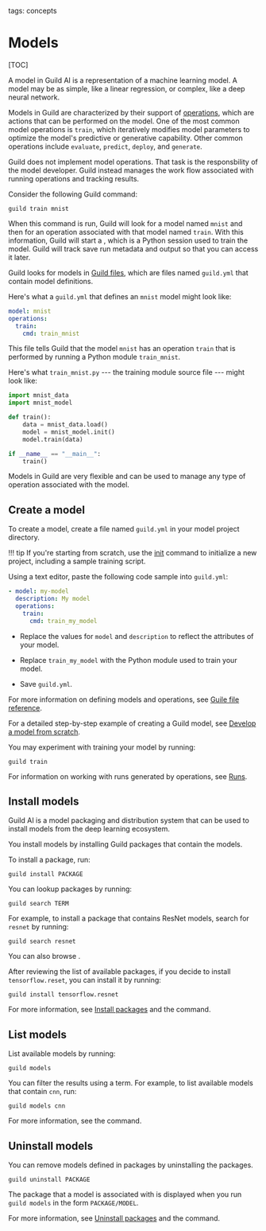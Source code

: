 tags: concepts

# Models

[TOC]

A model in Guild AI is a representation of a machine learning model. A
model may be as simple, like a linear regression, or complex, like a
deep neural network.

Models in Guild are characterized by their support of
[operations](term:operation), which are actions that can be performed
on the model. One of the most common model operations is `train`,
which iteratively modifies model parameters to optimize the model's
predictive or generative capability. Other common operations include
`evaluate`, `predict`, `deploy`, and `generate`.

Guild does not implement model operations. That task is the
responsbility of the model developer. Guild instead manages the work
flow associated with running operations and tracking results.

Consider the following Guild command:

``` command
guild train mnist
```

When this command is run, Guild will look for a model named ``mnist``
and then for an operation associated with that model named
``train``. With this information, Guild will start a [](term:run),
which is a Python session used to train the model. Guild will track
save run metadata and output so that you can access it later.

Guild looks for models in [Guild files](term:guild-file), which are
files named `guild.yml` that contain model definitions.

Here's what a `guild.yml` that defines an `mnist` model might look
like:

``` yaml
model: mnist
operations:
  train:
    cmd: train_mnist
```

This file tells Guild that the model `mnist` has an operation `train`
that is performed by running a Python module `train_mnist`.

Here's what `train_mnist.py` --- the training module source file ---
might look like:

``` python
import mnist_data
import mnist_model

def train():
    data = mnist_data.load()
    model = mnist_model.init()
    model.train(data)

if __name__ == "__main__":
    train()
```

Models in Guild are very flexible and can be used to manage any type
of operation associated with the model.

## Create a model

To create a model, create a file named `guild.yml` in your model
project directory.

!!! tip
    If you're starting from scratch, use the [init](cmd:init) command
    to initialize a new project, including a sample training script.

Using a text editor, paste the following code sample into `guild.yml`:

``` yaml
- model: my-model
  description: My model
  operations:
    train:
      cmd: train_my_model
```

- Replace the values for `model` and `description` to reflect the
  attributes of your model.

- Replace `train_my_model` with the Python module used to train your
  model.

- Save `guild.yml`.

For more information on defining models and operations, see [Guile
file reference](/docs/reference/guild-file/).

For a detailed step-by-step example of creating a Guild model, see
[Develop a model from
scratch](/docs/tutorials/develop-a-model-from-scratch/).

You may experiment with training your model by running:

``` command
guild train
```

For information on working with runs generated by operations, see
[Runs](/doc/runs/).

## Install models

Guild AI is a model packaging and distribution system that can be used
to install models from the deep learning ecosystem.

You install models by installing Guild packages that contain the
models.

To install a package, run:

```
guild install PACKAGE
```

You can lookup packages by running:

``` command
guild search TERM
```

For example, to install a package that contains ResNet models, search
for ``resnet`` by running:

``` command
guild search resnet
```

You can also browse [](alias:guild-models).

After reviewing the list of available packages, if you decide to
install `tensorflow.reset`, you can install it by running:

``` command
guild install tensorflow.resnet
```

For more information, see [Install
packages](/docs/packages/#install-packages) and the [](cmd:install)
command.

## List models

List available models by running:

``` command
guild models
```

You can filter the results using a term. For example, to list
available models that contain ``cnn``, run:

``` command
guild models cnn
```

For more information, see the [](cmd:models) command.

## Uninstall models

You can remove models defined in packages by uninstalling the
packages.

``` command
guild uninstall PACKAGE
```

The package that a model is associated with is displayed when you run
``guild models`` in the form `PACKAGE/MODEL`.

For more information, see [Uninstall
packages](/docs/packages/#uninstall-packages) and the
[](cmd:uninstall) command.
